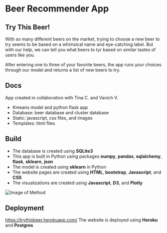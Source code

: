 # Beer Recommender App

## Try This Beer!

With so many different beers on the market, trying to choose a new beer to try seems to be based on a whimsical name and eye-catching label. But with our help, we can tell you what beers to tyr based on similar tastes of users like you.

After entering one to three of your favorite beers, the app runs your choices through our model and returns a list of new beers to try.

## Docs

App created in collaboration with Tina C. and Vanich V.

- Kmeans model and python flask app
- Database: beer database and cluster database
- Static: javascript, css files, and images
- Templates: html files

## Build

- The database is created using **SQLite3**
- This app is built in Python using packages **numpy**, **pandas**, **sqlalchemy**, **flask**, **sklearn**, **json**
- The model is created using **sklearn** in Python
- The website pages are created using **HTML**, **bootstrap**, **Javascript**, and **CSS**
- The visualizations are created using **Javascript**, **D3**, and **Plotly**

![Image of Method](https://github.com/lprymak/Beer-Recommender/blob/master/static/css/images/process.png)

## Deployment

https://trythisbeer.herokuapp.com/
The website is deployed using **Heroku** and **Postgres**
